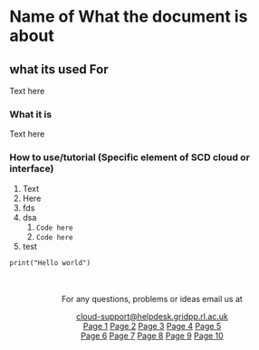 
# Name of What the document is about

## what its used For

Text here

### What it is

Text here   

### How to use/tutorial (Specific element of SCD cloud or interface)

1. Text
2. Here
3. fds
4. dsa
    1. ```Code here```
    2. ```Code here```
5. test

```
print("Hello world")
```
<br>
<br>
<center>
For any questions, problems or ideas email us at

cloud-support@helpdesk.gridpp.rl.ac.uk
<br>
<a href="Help1.html">Page 1</a>
<a href="Help2.html">Page 2</a>
<a href="Help3.html">Page 3</a>
<a href="Help4.html">Page 4</a>
<a href="Help5.html">Page 5</a>
<br>
<a href="Help6.html">Page 6</a>
<a href="Help7.html">Page 7</a>
<a href="Help8.html">Page 8</a>
<a href="Help9.html">Page 9</a>
<a href="Help10.html">Page 10</a>
</center>

